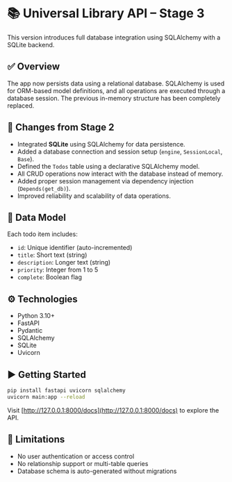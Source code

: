# 📚 Universal Library API – Stage 3

This version introduces full database integration using SQLAlchemy with a SQLite backend.

## ✅ Overview

The app now persists data using a relational database. SQLAlchemy is used for ORM-based model definitions, and all operations are executed through a database session. The previous in-memory structure has been completely replaced.

## 🔄 Changes from Stage 2

- Integrated **SQLite** using SQLAlchemy for data persistence.
- Added a database connection and session setup (`engine`, `SessionLocal`, `Base`).
- Defined the `Todos` table using a declarative SQLAlchemy model.
- All CRUD operations now interact with the database instead of memory.
- Added proper session management via dependency injection (`Depends(get_db)`).
- Improved reliability and scalability of data operations.

## 🧱 Data Model

Each todo item includes:

- `id`: Unique identifier (auto-incremented)
- `title`: Short text (string)
- `description`: Longer text (string)
- `priority`: Integer from 1 to 5
- `complete`: Boolean flag

## ⚙️ Technologies

- Python 3.10+  
- FastAPI  
- Pydantic  
- SQLAlchemy  
- SQLite  
- Uvicorn

## ▶️ Getting Started

```bash
pip install fastapi uvicorn sqlalchemy
uvicorn main:app --reload
````

Visit [http://127.0.0.1:8000/docs](http://127.0.0.1:8000/docs) to explore the API.

## 📌 Limitations

* No user authentication or access control
* No relationship support or multi-table queries
* Database schema is auto-generated without migrations
